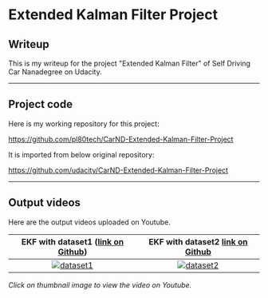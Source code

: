 # **Extended Kalman Filter Project** 

## Writeup

This is my writeup for the project "Extended Kalman Filter" of Self Driving Car Nanadegree on Udacity.

---
## Project code

Here is my working repository for this project:

https://github.com/pl80tech/CarND-Extended-Kalman-Filter-Project

It is imported from below original repository:

https://github.com/udacity/CarND-Extended-Kalman-Filter-Project

---
## Output videos

Here are the output videos uploaded on Youtube.

| EKF with dataset1 ([link on Github](https://github.com/pl80tech/CarND-Extended-Kalman-Filter-Project/blob/master/output/EKF_with_dataset1.mp4)) | EKF with dataset2 [link on Github](https://github.com/pl80tech/CarND-Extended-Kalman-Filter-Project/blob/master/output/EKF_with_dataset2.mp4) |
|:-------------------------------:|:---------------------------------:|
| [![dataset1](https://i.ytimg.com/vi/K-3rZD_VK8A/hqdefault.jpg)](https://www.youtube.com/watch?v=K-3rZD_VK8A) | [![dataset2](https://i.ytimg.com/vi/ZAF9MD6ONr0/hqdefault.jpg)](https://www.youtube.com/watch?v=ZAF9MD6ONr0) |

*Click on thumbnail image to view the video on Youtube.*